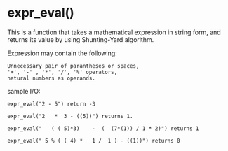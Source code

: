 # expr_eval()
This is a function that takes a mathematical expression in string form, and returns its value by using Shunting-Yard algorithm.

Expression may contain the following:

    Unnecessary pair of parantheses or spaces,
    '+', '-' , '*', '/', '%' operators,
    natural numbers as operands.
 
sample I/O:

    expr_eval("2 - 5") return -3
    
    expr_eval("2   *  3 - ((5))") returns 1.

    expr_eval("   ( ( 5)*3)    -  (  (7*(1)) / 1 * 2)") returns 1
    
    expr_eval(" 5 % ( ( 4) *   1 /  1 ) - ((1))") returns 0
